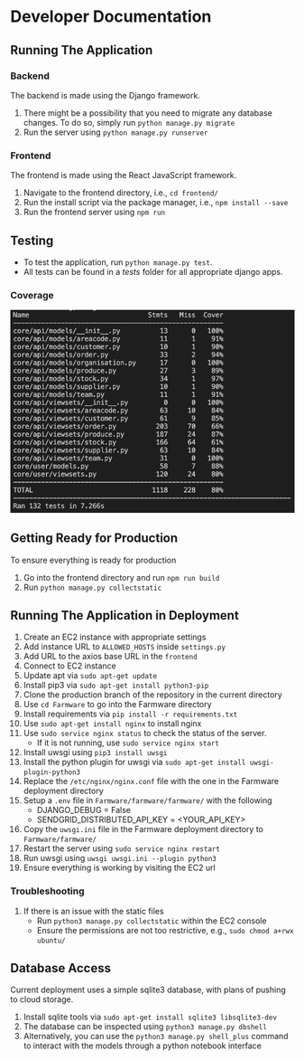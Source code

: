 # Developer Documentation
## Running The Application
### Backend
The backend is made using the Django framework. 

1. There might be a possibility that you need to migrate any database changes. To
do so, simply run `python manage.py migrate`
2. Run the server using `python manage.py runserver`

### Frontend
The frontend is made using the React JavaScript framework.
1. Navigate to the frontend directory, i.e., `cd frontend/`
2. Run the install script via the package manager, i.e., `npm install --save`
3. Run the frontend server using `npm run`

## Testing
- To test the application, run `python manage.py test`.
- All tests can be found in a _tests_ folder for all appropriate django apps. 

### Coverage
![](./test-coverage.png)

## Getting Ready for Production
To ensure everything is ready for production
1. Go into the frontend directory and run `npm run build`
1. Run `python manage.py collectstatic`

## Running The Application in Deployment
1. Create an EC2 instance with appropriate settings
1. Add instance URL to `ALLOWED_HOSTS` inside `settings.py`
1. Add URL to the axios base URL in the `frontend`
1. Connect to EC2 instance
1. Update apt via `sudo apt-get update`
1. Install pip3 via `sudo apt-get install python3-pip`
1. Clone the production branch of the repository in the current directory
1. Use `cd Farmware` to go into the Farmware directory
1. Install requirements via `pip install -r requirements.txt`
1. Use `sudo apt-get install nginx` to install nginx
1. Use `sudo service nginx status` to check the status of the server.
    - If it is not running, use `sudo service nginx start`
1. Install uwsgi using `pip3 install uwsgi`
1. Install the python plugin for uwsgi via `sudo apt-get install uwsgi-plugin-python3`
1. Replace the `/etc/nginx/nginx.conf` file with the one in the Farmware deployment directory
1. Setup a `.env` file in `Farmware/farmware/farmware/` with the following
    - DJANGO_DEBUG = False
    - SENDGRID_DISTRIBUTED_API_KEY = <YOUR_API_KEY>
1. Copy the `uwsgi.ini` file in the Farmware deployment directory to `Farmware/farmware/`
2. Restart the server using `sudo service nginx restart`
1. Run uwsgi using `uwsgi uwsgi.ini --plugin python3`
1. Ensure everything is working by visiting the EC2 url

### Troubleshooting
1. If there is an issue with the static files
    - Run `python3 manage.py collectstatic` within the EC2 console
    - Ensure the permissions are not too restrictive, e.g., `sudo chmod a+rwx ubuntu/`

## Database Access
Current deployment uses a simple sqlite3 database, with plans of pushing to 
cloud storage.

1. Install sqlite tools via `sudo apt-get install sqlite3 libsqlite3-dev`
1. The database can be inspected using `python3 manage.py dbshell`
1. Alternatively, you can use the `python3 manage.py shell_plus` command to 
interact with the models through a python notebook interface
